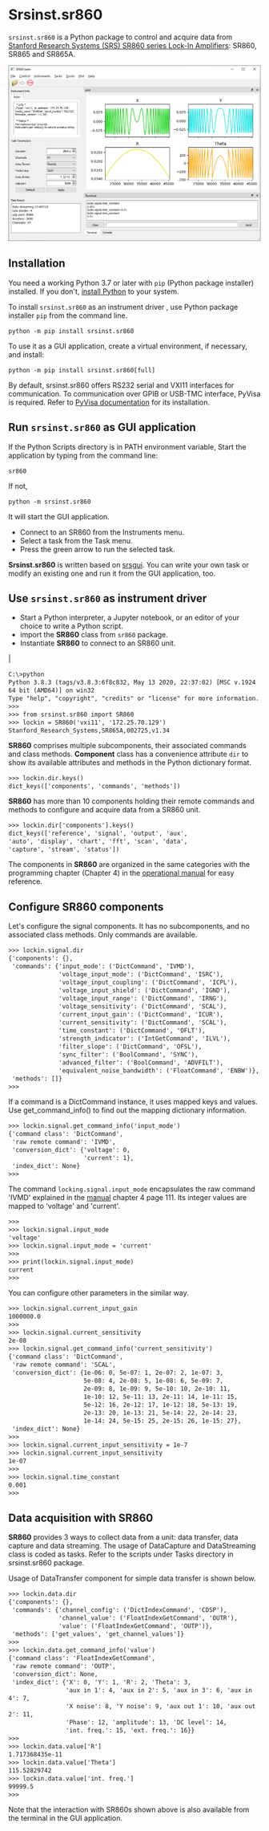 # Srsinst.sr860

`srsinst.sr860` is a Python package to control and acquire data from  
[Stanford Research Systems (SRS) SR860 series Lock-In Amplifiers](https://thinksrs.com/products/sr865a.html):
 SR860, SR865 and SR865A.

![screenshot](https://github.com/thinkSRS/srsinst.sr860/blob/main/docs/_static/image/SR860_screenshot.png?raw=true " ")

## Installation
You need a working Python 3.7 or later with `pip` (Python package installer) 
installed. If you don't, [install Python](https://www.python.org/) to your system.

To install `srsinst.sr860` as an instrument driver , use Python package installer `pip` from the command line.

    python -m pip install srsinst.sr860

To use it as a GUI application, create a virtual environment, 
if necessary, and install:

    python -m pip install srsinst.sr860[full]

By default, srsinst.sr860 offers RS232 serial and VXI11 interfaces for communication.
To communication over GPIB or USB-TMC interface, PyVisa is required. Refer to 
[PyVisa documentation](https://pyvisa.readthedocs.io/en/latest/) for its installation.

## Run `srsinst.sr860` as GUI application
If the Python Scripts directory is in PATH environment variable,
Start the application by typing from the command line:

    sr860

If not,

    python -m srsinst.sr860

It will start the GUI application.

- Connect to an SR860 from the Instruments menu.
- Select a task from the Task menu.
- Press the green arrow to run the selected task. 

**Srsinst.sr860** is written based on [srsgui](https://pypi.org/project/srsgui/). 
You can write your own task or modify an existing one and run it from the GUI application, too.

## Use `srsinst.sr860` as instrument driver
* Start a Python interpreter, a Jupyter notebook, or an editor of your choice 
to write a Python script.
* import the **SR860** class from `sr860` package.
* Instantiate **SR860** to connect to an SR860 unit.

|

    C:\>python
    Python 3.8.3 (tags/v3.8.3:6f8c832, May 13 2020, 22:37:02) [MSC v.1924 64 bit (AMD64)] on win32
    Type "help", "copyright", "credits" or "license" for more information.    
    >>>
    >>> from srsinst.sr860 import SR860
    >>> lockin = SR860('vxi11', '172.25.70.129')
    Stanford_Research_Systems,SR865A,002725,v1.34
    

**SR860** comprises multiple subcomponents, their associated commands and class methods.
 **Component** class has a convenience attribute `dir` to show its  available attributes 
 and methods in the Python dictionary format.

    >>> lockin.dir.keys()
    dict_keys(['components', 'commands', 'methods'])

**SR860** has more than 10 components holding their remote commands and methods
to configure  and acquire data from a SR860 unit.

    >>> lockin.dir['components'].keys()
    dict_keys(['reference', 'signal', 'output', 'aux', 
    'auto', 'display', 'chart', 'fft', 'scan', 'data', 
    'capture', 'stream', 'status'])

The components in **SR860** are organized in the same categories with 
the programming chapter (Chapter 4) in the 
[operational manual](https://thinksrs.com/downloads/pdfs/manuals/SR860m.pdf) 
for easy reference.

## Configure SR860 components
Let's configure the signal components. It has no subcomponents, and no associated 
class methods. Only commands are available.

    >>> lockin.signal.dir
    {'components': {}, 
     'commands': {'input_mode': ('DictCommand', 'IVMD'),
                  'voltage_input_mode': ('DictCommand', 'ISRC'),
                  'voltage_input_coupling': ('DictCommand', 'ICPL'),
                  'voltage_input_shield': ('DictCommand', 'IGND'), 
                  'voltage_input_range': ('DictCommand', 'IRNG'), 
                  'voltage_sensitivity': ('DictCommand', 'SCAL'), 
                  'current_input_gain': ('DictCommand', 'ICUR'), 
                  'current_sensitivity': ('DictCommand', 'SCAL'), 
                  'time_constant': ('DictCommand', 'OFLT'), 
                  'strength_indicator': ('IntGetCommand', 'ILVL'), 
                  'filter_slope': ('DictCommand', 'OFSL'), 
                  'sync_filter': ('BoolCommand', 'SYNC'), 
                  'advanced_filter': ('BoolCommand', 'ADVFILT'), 
                  'equivalent_noise_bandwidth': ('FloatCommand', 'ENBW')}, 
     'methods': []}
    >>>
    
If a command is a DictCommand instance, it uses mapped keys and values. 
Use get_command_info() to find out the mapping dictionary information.

    >>> lockin.signal.get_command_info('input_mode')
    {'command class': 'DictCommand', 
     'raw remote command': 'IVMD', 
     'conversion_dict': {'voltage': 0, 
                         'current': 1},
     'index_dict': None}
    >>> 

The command `locking.signal.input_mode` encapsulates the raw command 'IVMD' 
explained in the [manual](https://thinksrs.com/downloads/pdfs/manuals/SR860m.pdf)
chapter 4 page 111. Its integer values are mapped to 'voltage' and 'current'.

    >>> 
    >>> lockin.signal.input_mode
    'voltage'
    >>> lockin.signal.input_mode = 'current'
    >>>
    >>> print(lockin.signal.input_mode)
    current
    >>>

You can configure other parameters in the similar way.

    >>> lockin.signal.current_input_gain
    1000000.0
    >>> 
    >>> lockin.signal.current_sensitivity
    2e-08
    >>> lockin.signal.get_command_info('current_sensitivity')
    {'command class': 'DictCommand', 
     'raw remote command': 'SCAL', 
     'conversion_dict': {1e-06: 0, 5e-07: 1, 2e-07: 2, 1e-07: 3, 
                         5e-08: 4, 2e-08: 5, 1e-08: 6, 5e-09: 7, 
                         2e-09: 8, 1e-09: 9, 5e-10: 10, 2e-10: 11, 
                         1e-10: 12, 5e-11: 13, 2e-11: 14, 1e-11: 15, 
                         5e-12: 16, 2e-12: 17, 1e-12: 18, 5e-13: 19, 
                         2e-13: 20, 1e-13: 21, 5e-14: 22, 2e-14: 23, 
                         1e-14: 24, 5e-15: 25, 2e-15: 26, 1e-15: 27}, 
     'index_dict': None}
    >>> 
    >>> lockin.signal.current_input_sensitivity = 1e-7
    >>> lockin.signal.current_input_sensitivity
    1e-07
    >>>     
    >>> lockin.signal.time_constant
    0.001
    >>>     
    
## Data acquisition with SR860
**SR860** provides 3 ways to collect data from a unit: data transfer, 
data capture and data streaming. The usage of DataCapture and DataStreaming 
class is coded as tasks. Refer to the scripts under Tasks directory 
in srsinst.sr860 package. 

Usage of DataTransfer component for simple data transfer is  shown below.

    >>> lockin.data.dir
    {'components': {}, 
     'commands': {'channel_config': ('DictIndexCommand', 'CDSP'), 
                  'channel_value': ('FloatIndexGetCommand', 'OUTR'), 
                  'value': ('FloatIndexGetCommand', 'OUTP')}, 
     'methods': ['get_values', 'get_channel_values']}
    >>>
    >>> lockin.data.get_command_info('value')
    {'command class': 'FloatIndexGetCommand', 
     'raw remote command': 'OUTP', 
     'conversion_dict': None, 
     'index_dict': {'X': 0, 'Y': 1, 'R': 2, 'Theta': 3, 
                    'aux in 1': 4, 'aux in 2': 5, 'aux in 3': 6, 'aux in 4': 7, 
                    'X noise': 8, 'Y noise': 9, 'aux out 1': 10, 'aux out 2': 11, 
                    'Phase': 12, 'amplitude': 13, 'DC level': 14, 
                    'int. freq.': 15, 'ext. freq.': 16}}
    >>>
    >>> lockin.data.value['R']
    1.717368435e-11
    >>> lockin.data.value['Theta']
    115.52829742
    >>> lockin.data.value['int. freq.']
    99999.5
    >>> 

Note that the interaction with SR860s shown above is also available from the terminal 
in the GUI application. 

